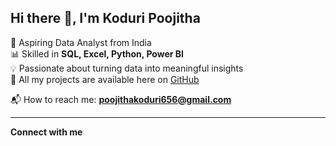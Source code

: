  

## Hi there 👋, I'm Koduri Poojitha

🎯 Aspiring Data Analyst from India  
📊 Skilled in **SQL, Excel, Python, Power BI**  
💡 Passionate about turning data into meaningful insights  
📂 All my projects are available here on [GitHub](https://github.com/poojitha575)

📬 How to reach me: **poojithakoduri656@gmail.com**

---

**Connect with me**  
[ ](https://www.linkedin.com/in/koduri-poojitha/)
